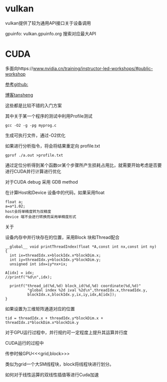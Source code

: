 # vulkan

vulkan提供了较为通用API接口关于设备调用

gpuinfo: vulkan.gpuinfo.org 搜索对应最大API

# CUDA

多面向https://www.nvidia.cn/training/instructor-led-workshops/#public-workshop

[参考github:](https://github.com/Tony-Tan/CUDA_Freshman)

[博客tansheng](https://face2ai.com/program-blog/)

这些都是比较不错的入门方案

其中关于某一个程序的测试中利用Profile测试

```
gcc -O2 -g -pg myprog.c 
```

生成可执行文件，通过-O2优化

如果进行分析指令，将会将结果重定向 profile.txt

```
gprof ./a.out >profile.txt
```

通过定位分析得到某个函数or某个步骤所产生损耗占用比，就需要开始考虑是否要进行CUDA并行计算进行优化

对于CUDA debug 采用 GDB method

在计算Host和Device 设备中的代码，如果采用float 

```
float a;
a=a*1.02;
host会将单精度转为双精度
device 端不会进行转换而采用单精度形式
```

关于

设备内存中并行块存在的位置，采用Block 块和Thread配合

```
__global__ void printThreadIndex(float *A,const int nx,const int ny)
{
  int ix=threadIdx.x+blockIdx.x*blockDim.x;
  int iy=threadIdx.y+blockIdx.y*blockDim.y;
  unsigned int idx=iy*nx+ix;

A[idx] = idx;
//printf("%d\n",idx);

  printf("thread_id(%d,%d) block_id(%d,%d) coordinate(%d,%d)"
          "global index %2d ival %2d\n",threadIdx.x,threadIdx.y,
          blockIdx.x,blockIdx.y,ix,iy,idx,A[idx]);
}
```

如果设置为三维矩阵通道对应的位置

```
tid = threadIdx.x + threadIdx.y*blockDim.x + threadIdx.z*blockDim.x*blockDim.y
```

对于GPU运行过程中，并行规约可一定程度上提升其运算并行度

CUDA运行的过程中

传参时候GPU<<<grid,block>>>

类似为grid一个大SM线程块，block将线程块进行划分。

如何对于线性运算的双线性插值等进行Cuda加速

